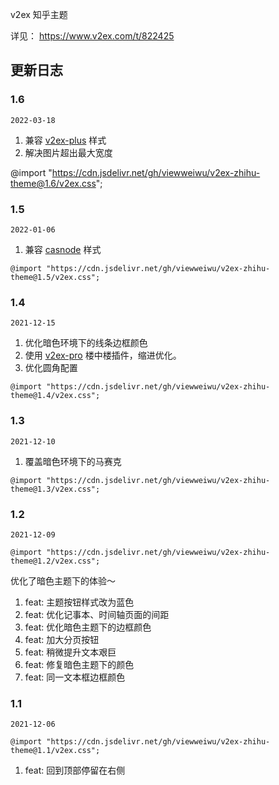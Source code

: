 v2ex 知乎主题

详见： https://www.v2ex.com/t/822425

## 更新日志

### 1.6

`2022-03-18`

1. 兼容 [v2ex-plus](https://chrome.google.com/webstore/detail/v2ex-plus/daeclijmnojoemooblcbfeeceopnkolo) 样式
2. 解决图片超出最大宽度

@import "https://cdn.jsdelivr.net/gh/viewweiwu/v2ex-zhihu-theme@1.6/v2ex.css";

### 1.5

`2022-01-06`

1. 兼容 [casnode](https://forum.casbin.com/) 样式

`@import "https://cdn.jsdelivr.net/gh/viewweiwu/v2ex-zhihu-theme@1.5/v2ex.css";`

### 1.4

`2021-12-15`

1. 优化暗色环境下的线条边框颜色
2. 使用 [v2ex-pro](https://greasyfork.org/zh-CN/scripts/397787-v2ex-pro) 楼中楼插件，缩进优化。
3. 优化圆角配置

`@import "https://cdn.jsdelivr.net/gh/viewweiwu/v2ex-zhihu-theme@1.4/v2ex.css";`

### 1.3

`2021-12-10`

1. 覆盖暗色环境下的马赛克

`@import "https://cdn.jsdelivr.net/gh/viewweiwu/v2ex-zhihu-theme@1.3/v2ex.css";`

### 1.2

`2021-12-09`

`@import "https://cdn.jsdelivr.net/gh/viewweiwu/v2ex-zhihu-theme@1.2/v2ex.css";`

优化了暗色主题下的体验～

1. feat: 主题按钮样式改为蓝色
2. feat: 优化记事本、时间轴页面的间距
3. feat: 优化暗色主题下的边框颜色
4. feat: 加大分页按钮
5. feat: 稍微提升文本艰巨
6. feat: 修复暗色主题下的颜色
7. feat: 同一文本框边框颜色

### 1.1

`2021-12-06`

`@import "https://cdn.jsdelivr.net/gh/viewweiwu/v2ex-zhihu-theme@1.1/v2ex.css";`

1. feat: 回到顶部停留在右侧
